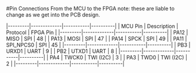 #Pin Connections From the MCU to the FPGA
note: these are liable to change as we get into the PCB design.

|---------|-------------|-----------|----------|
| MCU Pin | Description | Protocol  | FPGA Pin |
|---------|-------------|-----------|----------|
| PA12    | MISO        | SPI       | 48       |
| PA13    | MOSI        | SPI       | 47       |
| PA14    | SPCK        | SPI       | 49       |
| PA11    | SPI_NPCS0   | SPI       | 45       |
|---------|-------------|-----------|----------|
| PB3     | URXD1       | UART      | 9        |
| PB2     | UTXD1       | UART      | 8        |
|---------|-------------|-----------|----------|
| PA4     | TWCK0       | TWI (I2C) | 3        |
| PA3     | TWD0        | TWI (I2C) | 2        |
|---------|-------------|-----------|----------|


